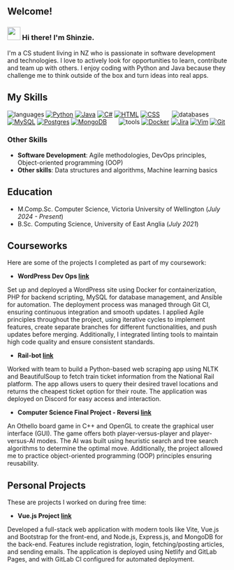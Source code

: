 ## Welcome!

### <img src = "https://raw.githubusercontent.com/MartinHeinz/MartinHeinz/master/wave.gif" width = 30px> Hi there! I'm Shinzie.

I'm a CS student living in NZ who is passionate in software development and technologies. I love to actively look for opportunities to learn, contribute and team up with others. I enjoy coding with Python and Java because they challenge me to think outside of the box and turn ideas into real apps.

## My Skills

![languages](https://img.shields.io/static/v1?label=&message=languages:&color=111&style=flat-square)
[![Python](https://img.shields.io/badge/Python-3776AB?logo=python&logoColor=fff)](#)
[![Java](https://img.shields.io/badge/Java-%23ED8B00.svg?logo=openjdk&logoColor=white)](#)
[![C#](https://custom-icon-badges.demolab.com/badge/C%23-%23239120.svg?logo=cshrp&logoColor=white)](#)
[![HTML](https://img.shields.io/badge/HTML-%23E34F26.svg?logo=html5&logoColor=white)](#)
[![CSS](https://img.shields.io/badge/CSS-1572B6?logo=css3&logoColor=fff)](#)
&nbsp;
&nbsp;
&nbsp;
![databases](https://img.shields.io/static/v1?label=&message=databases:&color=111&style=flat-square)
[![MySQL](https://img.shields.io/badge/MySQL-4479A1?logo=mysql&logoColor=fff)](#)
[![Postgres](https://img.shields.io/badge/Postgres-%23316192.svg?logo=postgresql&logoColor=white)](#)
[![MongoDB](https://img.shields.io/badge/MongoDB-%234ea94b.svg?logo=mongodb&logoColor=white)](#)
&nbsp;
&nbsp;
&nbsp;
![tools](https://img.shields.io/static/v1?label=&message=tools:&color=111&style=flat-square)
[![Docker](https://img.shields.io/badge/Docker-2496ED?logo=docker&logoColor=fff)](#)
[![Jira](https://img.shields.io/badge/Jira-0052CC?logo=jira&logoColor=fff)](#)
[![Vim](https://img.shields.io/badge/Vim-%2311AB00.svg?logo=vim&logoColor=white)](#)
[![Git](https://img.shields.io/badge/Git-F05032?logo=git&logoColor=fff)](#)

### Other Skills

- **Software Development**: Agile methodologies, DevOps principles, Object-oriented programming (OOP)
- **Other skills**: Data structures and algorithms, Machine learning basics

## Education

- M.Comp.Sc. Computer Science, Victoria University of Wellington (_July 2024 - Present_)
- B.Sc. Computing Science, University of East Anglia (_July 2021_)

## Courseworks

Here are some of the projects I completed as part of my coursework:

- **WordPress Dev Ops [link](https://gitlab.com/s-tandun/swen426-assignment2)**

Set up and deployed a WordPress site using Docker for containerization, PHP for backend scripting, MySQL for database management, and Ansible for automation. The deployment process was managed through Git CI, ensuring continuous integration and smooth updates. I applied Agile principles throughout the project, using iterative cycles to implement features, create separate branches for different functionalities, and push updates before merging. Additionally, I integrated linting tools to maintain high code quality and ensure consistent standards.

- **Rail-bot [link](https://github.com/standun-github/rail-bot)**

Worked with team to build a Python-based web scraping app using NLTK and BeautifulSoup to fetch train ticket information from the National Rail platform. The app allows users to query their desired travel locations and returns the cheapest ticket option for their route. The application was deployed on Discord for easy access and interaction.

- **Computer Science Final Project - Reversi [link](https://github.com/standun-github/othello-c)**

An Othello board game in C++ and OpenGL to create the graphical user interface (GUI). The game offers both player-versus-player and player-versus-AI modes. The AI was built using heuristic search and tree search algorithms to determine the optimal move. Additionally, the project allowed me to practice object-oriented programming (OOP) principles ensuring reusability.

## Personal Projects

These are projects I worked on during free time:

- **Vue.js Project [link](https://gitlab.com/s-tandun/blog)**

Developed a full-stack web application with modern tools like Vite, Vue.js and Bootstrap for the front-end, and Node.js, Express.js, and MongoDB for the back-end. Features include registration, login, fetching/posting articles, and sending emails. The application is deployed using Netlify and GitLab Pages, and with GitLab CI configured for automated deployment.
